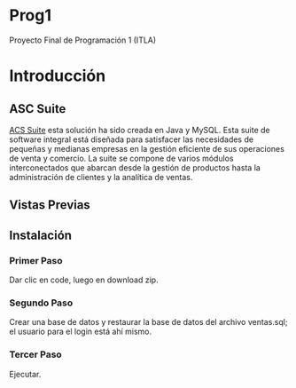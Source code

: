 # Prog1
Proyecto Final de Programación 1 (ITLA)
# Introducción
## ASC Suite
[ACS Suite](https://github.com/Deyf3r/Prog1.git "ACS Suite") esta solución ha sido creada en Java y MySQL. Esta suite de software integral está diseñada para satisfacer las necesidades de pequeñas y medianas empresas en la gestión eficiente de sus operaciones de venta y comercio. La suite se compone de varios módulos interconectados que abarcan desde la gestión de productos hasta la administración de clientes y la analítica de ventas.
## Vistas Previas
## Instalación
### Primer Paso
Dar clic en code, luego en download zip.
### Segundo Paso
Crear una base de datos y restaurar la base de datos del archivo ventas.sql; el usuario para el login está ahí mismo.
### Tercer Paso
Ejecutar.
